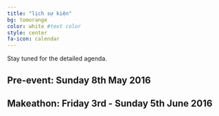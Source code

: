 ```yaml
---
title: "lịch sự kiện"
bg: tomorange 
color: white #text color
style: center
fa-icon: calendar 
---
```


Stay tuned for the detailed agenda.

<h2>Pre-event: Sunday 8th May 2016</h2>



<h2>Makeathon: Friday 3rd - Sunday 5th June 2016</h2>


